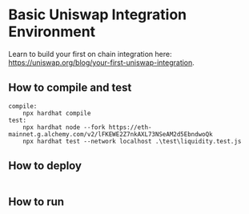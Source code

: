 # Basic Uniswap Integration Environment

Learn to build your first on chain integration here: https://uniswap.org/blog/your-first-uniswap-integration.

## How to compile and test

```
compile:
    npx hardhat compile
test:
    npx hardhat node --fork https://eth-mainnet.g.alchemy.com/v2/lFKEWE2Z7nkAXL73NSeAM2d5EbndwoQk
    npx hardhat test --network localhost .\test\liquidity.test.js
```

## How to deploy

```
```

## How to run

```


```
